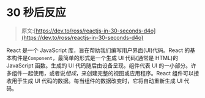 # 30 秒后反应

> 原文:[https://dev.to/ross/reactjs-in-30-seconds-d4o](https://dev.to/ross/reactjs-in-30-seconds-d4o)

React 是一个 JavaScript 库，旨在帮助我们编写用户界面(UI)代码。React 的基本构件是`Component`，最简单的形式是一个生成 UI 代码(通常是 HTML)的 JavaScript 函数。生成的 UI 代码随后由设备呈现。组件代表 UI 的一小部分。许多组件一起使用，或者说*组成*，来创建完整的视图或应用程序。React 组件可以接收用于生成 UI 代码的数据。每当组件的数据改变时，它将自动重新生成 UI 代码。